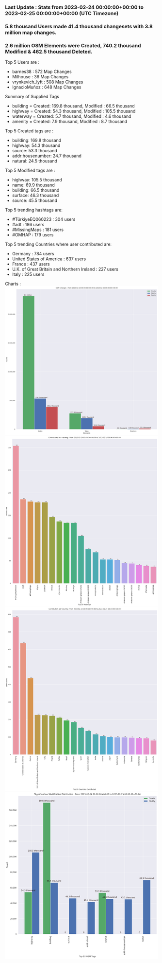### Last Update : Stats from 2023-02-24 00:00:00+00:00 to 2023-02-25 00:00:00+00:00 (UTC Timezone)

### 5.8 thousand Users made 41.4 thousand changesets with 3.8 million map changes.
### 2.6 million OSM Elements were Created, 740.2 thousand Modified & 462.5 thousand Deleted.

Top 5 Users are : 
- barnes38 : 572 Map Changes
- Milhouse : 36 Map Changes
- vrynkevich_lyft : 508 Map Changes
- IgnacioMuñoz : 648 Map Changes

Summary of Supplied Tags
- building = Created: 169.8 thousand, Modified : 66.5 thousand
- highway = Created: 54.3 thousand, Modified : 105.5 thousand
- waterway = Created: 5.7 thousand, Modified : 4.6 thousand
- amenity = Created: 7.9 thousand, Modified : 8.7 thousand


Top 5 Created tags are :
- building: 169.8 thousand
- highway: 54.3 thousand
- source: 53.3 thousand
- addr:housenumber: 24.7 thousand
- natural: 24.5 thousand


Top 5 Modified tags are :
- highway: 105.5 thousand
- name: 69.9 thousand
- building: 66.5 thousand
- surface: 46.3 thousand
- source: 45.5 thousand


Top 5 trending hashtags are:
- #TürkiyeEQ060223 : 304 users
- #adt : 186 users
- #MissingMaps : 181 users
- #OMHAP : 179 users


Top 5 trending Countries where user contributed are:
- Germany : 784 users
- United States of America : 637 users
- France : 437 users
- U.K. of Great Britain and Northern Ireland : 227 users
- Italy : 225 users


 Charts : 
![Alt text](./charts/osm_changes.png) 
![Alt text](./charts/users_per_hashtag.png) 
![Alt text](./charts/users_per_country.png) 
![Alt text](./charts/tags.png) 
